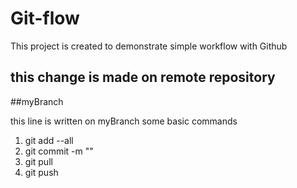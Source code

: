 # Git-flow

This project is created to demonstrate simple workflow with Github

## this change is made on remote repository

##myBranch

this line is written on myBranch
some basic commands

1. git add --all
2. git commit -m ""
3. git pull
4. git push
